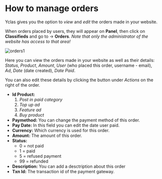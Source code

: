 # How to manage orders

Yclas gives you the option to  _view_  and  _edit_  the orders made in your website.

When orders placed by users, they will appear on  **Panel**, then click on **Classifieds**  and go to ->  **Orders**.  _Note that only the administrator of the website has access to that area!_

![orders1](https://user-images.githubusercontent.com/55290441/80602524-ea7b3980-8a37-11ea-9672-1183b299acbf.png)



Here you can view the orders made in your website as well as their details:  _Status_,  _Product_,  _Amount_,  _User_  (who placed this order, username - email),  _Ad_,  _Date_  (date created),  _Date Paid_.

You can also edit these details by clicking the button under  _Actions_  on the right of the order.




-   **Id Product:**
    1.  _Post in paid category_
    2.  _Top up ad_
    3.  _Feature ad_
    4.  _Buy product_
-   **Paymethod:**  You can change the payment method of this order.
-   **Pay Date:**  In this field you can edit the date user paid.
-   **Currency:**  Which currency is used for this order.
-   **Amount:**  The amount of this order.
-   **Status:**
    -   0 = not paid
    -   1 = paid
    -   5 = refused payment
    -   99 = refunded
-   **Description:**  You can add a desctription about this order
-   **Txn Id:**  The transaction id of the payment gateway.
